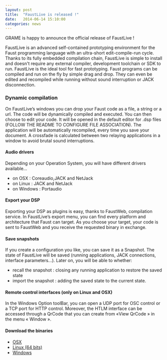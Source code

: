 ```yaml
---
layout: post
title:  "FaustLive is released !"
date:   2014-06-14 15:10:00
categories: news
---
```


GRAME is happy to announce the official release of FaustLive !

FaustLive is an advanced self-contained prototyping environment for the Faust programming language with an ultra-short edit-compile-run cycle. Thanks to its fully embedded compilation chain, FaustLive is simple to install and doesn't require any external compiler, development toolchain or SDK to run. FaustLive is the ideal tool for fast prototyping. Faust programs can be compiled and run on the fly by simple drag and drop. They can even be edited and recompiled while running without sound interruption or JACK disconnection.

### Dynamic compilation ###

On FaustLive’s windows you can drop your Faust code as a file, a string or a url. The code will be dynamically compiled and executed. You can then choose to edit your code. It will be opened in the default editor for .dsp files (FOLLOW THE README TO CONFIGURE FILE ASSOCIATION). The application will be automatically recompiled, every time you save your document. A crossfade is calculated between two relaying applications in a window to avoid brutal sound interruptions.

#### Audio drivers ####

Depending on your Operation System, you will have different drivers available…

- on OSX : Coreaudio,JACK and NetJack
- on Linux : JACK and NetJack
- on Windows : Portaudio

#### Export your DSP ####

Exporting your DSP as plugins is easy, thanks to FaustWeb, compilation service. In FaustLive’s export menu, you can find every platform and architecture that Faust can target. As you choose your target, your code is sent to FaustWeb and you receive the requested binary in exchange.

#### Save snapshots ####

If you create a configuration you like, you can save it as a Snapshot. The state of FaustLive will be saved (running applications, JACK connections, interface parameters...). Later on, you will be able to whether:

- recall the snapshot : closing any running application to restore the saved state
- import the snapshot : adding the saved state to the current state.

#### Remote control interfaces (only on Linux and OSX) ####

In the Windows Option toolBar, you can open a UDP port for OSC control or a TCP port for HTTP control. Moreover, the HTLM interface can be accessed through a QrCode that you can create from «View QrCode » in the menu « Window ».

#### Download the binaries ####

- [OSX](http://sourceforge.net/projects/faudiostream/files/FaustLive.dmg)
- [Linux (64 bits)](http://sourceforge.net/projects/faudiostream/files/FaustLive_Linux.zip)
- [Windows](http://sourceforge.net/projects/faudiostream/files/FaustLive_Windows.rar)